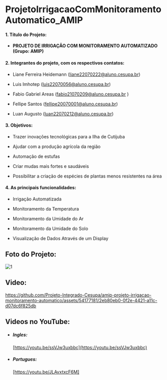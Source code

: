 # ProjetoIrrigacaoComMonitoramentoAutomatico_AMIP

#### 1. Título do Projeto: 
   
* **PROJETO DE IRRIGAÇÃO COM MONITORAMENTO AUTOMATIZADO (Grupo: AMIP)**
 
 
#### 2. Integrantes do projeto, com os respectivos contatos: 

* Liane Ferreira Heidemann (liane22070222@aluno.cesupa.br)  
    
* Luis Imhotep (luis22070056@aluno.cesupa.br)
       
* Fabio Gabriel Areas  (fabio21070209@aluno.cesupa.br )
    
* Fellipe Santos (fellipe20070001@aluno.cesupa.br)
    
* Luan Augusto (luan22070212@aluno.cesupa.br)
    
    
#### 3. Objetivos:

* Trazer inovações tecnológicas para a Ilha de Cutijuba
    
* Ajudar com a produção agrícola da região
    
* Automação de estufas
    
* Criar mudas mais fortes e saudáveis
    
* Possibilitar a criação de espécies de plantas menos resistentes na área
 
  
#### 4. As principais funcionalidades:

* Irrigação Automatizada
    
* Monitoramento da Temperatura
    
* Monitoramento da Umidade do Ar
    
* Monitoramento da Umidade do Solo
    
* Visualização de Dados Através de um Display
    

## Foto do Projeto:


![1](https://github.com/Projeto-Integrado-Cesupa/amip-projeto-irrigacao-monitoramento-automatico/assets/54177181/0e9a8925-bb6a-42ee-afb8-ab28d2bbaaf7)

 
   
## Video:
  

https://github.com/Projeto-Integrado-Cesupa/amip-projeto-irrigacao-monitoramento-automatico/assets/54177181/2eb80eb0-0f2e-4421-a11c-d07dc6f825db

## Videos no YouTube:

* ##### Ingles:
   [https://youtu.be/ssVJw3uxbbc](https://youtu.be/ssVJw3uxbbc)
   
* ##### Portugues:
   [https://youtu.be/JLAvxtxcF6M]


